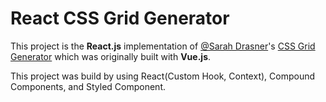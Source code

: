 # React CSS Grid Generator
This project is the **React.js** implementation of [@Sarah Drasner](https://twitter.com/sarah_edo)'s [CSS Grid Generator](https://github.com/sdras/cssgridgenerator) which was originally built with **Vue.js**.

This project was build by using React(Custom Hook, Context), Compound Components, and Styled Component.